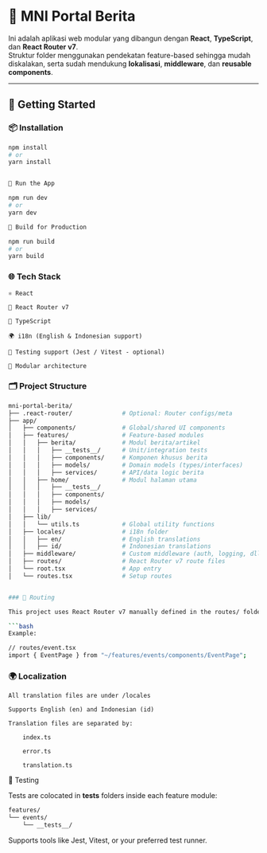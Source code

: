 # 📰 MNI Portal Berita

Ini adalah aplikasi web modular yang dibangun dengan **React**, **TypeScript**, dan **React Router v7**.  
Struktur folder menggunakan pendekatan feature-based sehingga mudah diskalakan, serta sudah mendukung **lokalisasi**, **middleware**, dan **reusable components**.

---

## 🚀 Getting Started

### 📦 Installation

```bash
npm install
# or
yarn install


🧪 Run the App

npm run dev
# or
yarn dev

🔨 Build for Production

npm run build
# or
yarn build
```

### 🌐 Tech Stack

    ⚛️ React

    🔀 React Router v7

    🧠 TypeScript

    🌍 i18n (English & Indonesian support)

    🧪 Testing support (Jest / Vitest - optional)

    🧩 Modular architecture

### 🗂️ Project Structure

````bash
mni-portal-berita/
├── .react-router/              # Optional: Router configs/meta
├── app/
│   ├── components/             # Global/shared UI components
│   ├── features/               # Feature-based modules
│   │   ├── berita/             # Modul berita/artikel
│   │   │   ├── __tests__/      # Unit/integration tests
│   │   │   ├── components/     # Komponen khusus berita
│   │   │   ├── models/         # Domain models (types/interfaces)
│   │   │   ├── services/       # API/data logic berita
│   │   ├── home/               # Modul halaman utama
│   │   │   ├── __tests__/
│   │   │   ├── components/
│   │   │   ├── models/
│   │   │   ├── services/
│   ├── lib/
│   │   └── utils.ts            # Global utility functions
│   ├── locales/                # i18n folder
│   │   ├── en/                 # English translations
│   │   ├── id/                 # Indonesian translations
│   ├── middleware/             # Custom middleware (auth, logging, dll.)
│   ├── routes/                 # React Router v7 route files
│   └── root.tsx                # App entry
│   └── routes.tsx              # Setup routes


### 🧭 Routing

This project uses React Router v7 manually defined in the routes/ folder and linked to components from features.

```bash
Example:

// routes/event.tsx
import { EventPage } from "~/features/events/components/EventPage";
````

### 🌍 Localization

    All translation files are under /locales

    Supports English (en) and Indonesian (id)

    Translation files are separated by:

        index.ts

        error.ts

        translation.ts

🧪 Testing

Tests are colocated in **tests** folders inside each feature module:

```bash
features/
└── events/
    └── __tests__/
```

Supports tools like Jest, Vitest, or your preferred test runner.
